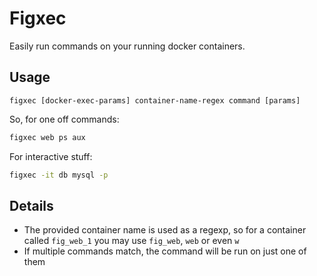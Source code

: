 Figxec
======

Easily run commands on your running docker containers.

Usage
-----

~~~
figxec [docker-exec-params] container-name-regex command [params]
~~~

So, for one off commands:

~~~bash
figxec web ps aux
~~~

For interactive stuff:

~~~bash
figxec -it db mysql -p
~~~

Details
-------

* The provided container name is used as a regexp, so for a container called
  `fig_web_1` you may use `fig_web`, `web` or even `w`
* If multiple commands match, the command will be run on just one of them
